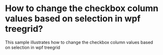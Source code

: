 # How to change the checkbox column values based on selection in wpf treegrid?
This sample illustrates how to change the checkbox column values based on selection in wpf treegrid
